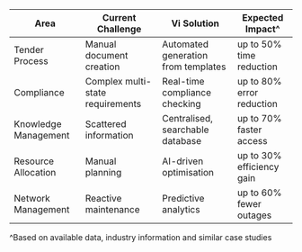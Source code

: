 
| Area                 | Current Challenge                | Vi Solution                         | Expected Impact^          |
| -------------------- | -------------------------------- | ----------------------------------- | ------------------------- |
| Tender Process       | Manual document creation         | Automated generation from templates | up to 50% time reduction  |
| Compliance           | Complex multi-state requirements | Real-time compliance checking       | up to 80% error reduction |
| Knowledge Management | Scattered information            | Centralised, searchable database    | up to 70% faster access   |
| Resource Allocation  | Manual planning                  | AI-driven optimisation              | up to 30% efficiency gain |
| Network Management   | Reactive maintenance             | Predictive analytics                | up to 60% fewer outages   |
^Based on available data, industry information and similar case studies